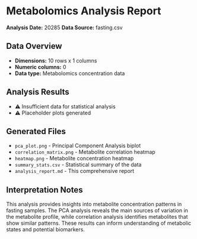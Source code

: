 # Metabolomics Analysis Report

**Analysis Date:** 20285 
**Data Source:** fasting.csv

## Data Overview
- **Dimensions:** 10 rows x 1 columns
- **Numeric columns:** 0 
- **Data type:** Metabolomics concentration data


## Analysis Results
- ⚠️ Insufficient data for statistical analysis
- ⚠️ Placeholder plots generated

## Generated Files
- `pca_plot.png` - Principal Component Analysis biplot
- `correlation_matrix.png` - Metabolite correlation heatmap
- `heatmap.png` - Metabolite concentration heatmap
- `summary_stats.csv` - Statistical summary of the data
- `analysis_report.md` - This comprehensive report

## Interpretation Notes
This analysis provides insights into metabolite concentration patterns in fasting samples. The PCA analysis reveals the main sources of variation in the metabolite profile, while correlation analysis identifies metabolites that show similar patterns. These results can inform understanding of metabolic states and potential biomarkers.

